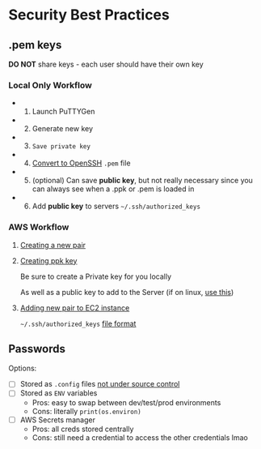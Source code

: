 # Security Best Practices

## .pem keys

**DO NOT** share keys - each user should have their own key

### Local Only Workflow

* 1) Launch PuTTYGen
* 2) Generate new key
* 3) `Save private key`
* 4) [Convert to OpenSSH](https://aws.amazon.com/premiumsupport/knowledge-center/convert-pem-file-into-ppk/) `.pem` file
* 5) (optional) Can save **public key**, but not really necessary since you can always see when a .ppk or .pem is loaded in
* 6) Add **public key** to servers `~/.ssh/authorized_keys`

### AWS Workflow

1. [Creating a new pair](https://docs.aws.amazon.com/AWSEC2/latest/UserGuide/ec2-key-pairs.html#prepare-key-pair)
2. [Creating ppk key](https://stackoverflow.com/questions/3190667/convert-pem-to-ppk-file-format)

   Be sure to create a Private key for you locally  

   As well as a public key to add to the Server (if on linux, [use this](https://docs.aws.amazon.com/AWSEC2/latest/UserGuide/ec2-key-pairs.html#retrieving-the-public-key))  

3. [Adding new pair to EC2 instance](https://docs.aws.amazon.com/AWSEC2/latest/UserGuide/ec2-key-pairs.html#replacing-key-pair)

   `~/.ssh/authorized_keys` [file format](https://wiki.mcs.anl.gov/IT/index.php/SSH_Keys:authorized_keys)

## Passwords

Options:

* [ ] Stored as `.config` files [not under source control](https://stackoverflow.com/questions/2397822/what-is-the-best-practice-for-dealing-with-passwords-in-git-repositories)
* [ ] Stored as `ENV` variables
  * Pros: easy to swap between dev/test/prod environments
  * Cons: literally `print(os.environ)`
* [ ] AWS Secrets manager
  * Pros: all creds stored centrally
  * Cons: still need a credential to access the other credentials lmao
